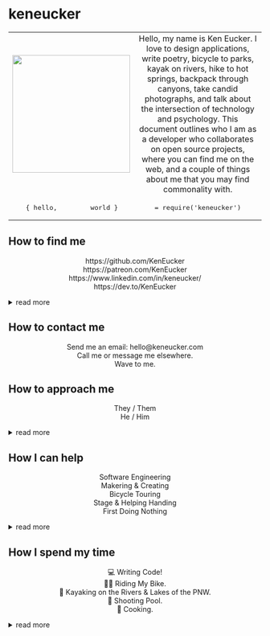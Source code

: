 # keneucker

<table>
  <tr>
    <td colspan=4>
      <img width=234 height=234 src="https://keneucker.com/public/img/KenEucker-Octocat-large.png">
    </td>
    <td colspan=1 align="center">
      Hello, my name is Ken Eucker. I love to design applications, write poetry, bicycle to parks, kayak on rivers, hike to hot springs, backpack through canyons, take candid photographs, and talk about the intersection of technology and psychology. This document outlines who I am as a developer who collaborates on open source projects, where you can find me on the web, and a couple of things about me that you may find commonality with.
    </td>
  </tr>
  <tr>
    <td align="center">
      <pre>{ hello,</pre>
    </td>
    <td align="center">
      <pre>world }</pre>
    </td>
    <td align="center" colspan=3>
      <pre>= require('keneucker')</pre>
    </td>
  </tr>
 </table>

## How to find me
<p align="center">
https://github.com/KenEucker<br>
https://patreon.com/KenEucker<br>
https://www.linkedin.com/in/keneucker/<br>
https://dev.to/KenEucker<br>
</p>

<p>
<details>
<summary> read more </summary>
  <br>
  I currently live in Portland, Oregon and work remotely with clients and colleagues from all over the world. If you're biking around the city I am in you just might run into me. ;)
  
  On the internet I keep things pretty simple and use my first and last name most places, so I've got https://keneucker.com as a general landing page, but if you're looking for me elsewhere just try my name.
</details>
</p>
</details>

## How to contact me
<p align="center">
  Send me an email: hello@keneucker.com<br>
  Call me or message me elsewhere.<br>
  Wave to me.<br>
</p>

## How to approach me
<p align="center">
  They / Them<br>
  He / Him<br>
</p>

<details>
<summary> read more </summary>
  <br>
  <p>
    I work well with direct communication and honesty, and also with asynchronous communication. Direct messages and emails allow me to prioritize my present moment and gives me an opportunity to respond at a time when my full attention can be given to the conversation. If you can, please let me know; what you have, what you are looking to achieve, how I can help, and any expectations you might have for my response. I am often focused and intentional in how I go about my day so a laugh, walk around the block, or nice chat over a meal is a welcomed opportunity to get to know me better.

   We all have good and bad days, productive days and days where you spend the entire time blocked. I find that there are times when I am more available for random chats and distractions, and that there are times when I am best left to my own schedule with my head down on the task at hand. I rarely take myself "offline", but I will let you know quite immediately if I am too busy to connect.
  </p>
</details>

## How I can help
<p align="center">
  Software Engineering<br>
  Makering & Creating<br>
  Bicycle Touring<br>
  Stage & Helping Handing<br>
First Doing Nothing<br>
</p>

<details>
<summary> read more </summary>
  <br>
  <p>
    I really enjoy helping people become more efficient at what they are doing and providing solutions for people when they have an idea of what they want with what they have. Software Engineering projects aside, I also like to make myself available to actively participate in my community and environment. I think it's important to have support roles in every group and am a willing volunteer for most positions both in a professional and personal capacity. I make a good second in command and an even better self starting laborer. 

   I think collaboration and communication are the best ways to accomplish a task with others and I have found a lot of success in talking through my thought process with others. We're all in this together.
  </p>
  <p>
  In addition to my software skills, I also have a fair amount of experience helping people in other ways. I have participated in building and supporting the; transportation, setup and teardown of large scale interactive art. I have lead small group bicycle tours, individual cycling adventures, and mass city-wide cycling events. I have joined peer support roles at various events and functions, ranging from de-escalation to incident command management. 
  </p>
</details>

## How I spend my time

<p align="center">
💻 Writing Code!<br>
🚴🏼‍ Riding My Bike.<br>
🚣‍ Kayaking on the Rivers & Lakes of the PNW.<br>
🎱  Shooting Pool.<br>
🍳  Cooking.<br>
</p>
<p>
  
<details>
<summary> read more </summary>
  <br>
  <p>
    My schedule changes a lot with the seasons, but there are several constants to how I spend my time. One of those constats is riding my bicycle. I bike commute and travel with a backback and two waterbottles in the summertime, and I bike commute in the winter with raingear and two panniers. I like to ride for fun, for errands, with groups, and totally alone. I also really love to go kayaking on rivers and lakes all over the Pacific Northwest, and have made it a constant to meditate on the river at least once a month. It is my goal to have paddled in every body of water in Oregon.
  </p>
  

  <p>
  I also like to be out in the woods on trails, campsites, near mountains, and on rivers. I like to sit and stare at viewpoints high and low while having philisophical conversations about everything in life from feelings to adventures to technology and the study of all things. I like to work on crafts, tinker with electronics, and build things out of wood or metal or glass or ceramic. I like to take photographs and have been learning how to fly + shoot video with a drone.
  </p>
  <p>
  I also spend a lot of time on my computer when I'm not out and about, creating software solutions for problems big and small or non-existant at all. I am constantly learning. I find web development to be a lot of fun and I'll create new websites regularly without much thought. My career is important to me and I spend a lot of time discovering new platforms and programming techniques in order to grow my skills and knowledge. I find my work to be rewarding, creative, and inspiring in a lot of ways.
  <p>
    I am nomadic. I love to travel and be in a constant state of movement, at times of my life. As a self employed engineer, I work 100% remotely for all of my clients and prefer this to any other working arrangement. I have had the privilege of being able to travel and work at the same time and I feel that all people who only need a laptop and the internet to complete their work deserve the same privilege.
</p>
</details>
